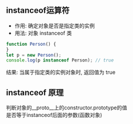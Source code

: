 ## instanceof运算符
* 作用: 确定对象是否是指定类的实例
* 用法: 对象 instanceof 类
``` js
function Person() {
}
let p = new Person();
console.log(p instanceof Person); // true
```
结果: 当属于指定类的实例对象时, 返回值为 true
## instanceof 原理
判断对象的__proto__上的constructor.prototype的值 <br>
是否等于instanceof后面的参数(函数对象)